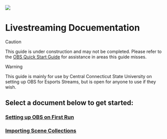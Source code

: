 ![](/../../../../CCSUEsports/OBS/blob/main/Assets/esports.png)

# Livestreaming Docuementation

> [!CAUTION]
> This guide is under construction and may not be completed. Please refer to the [OBS Quick Start Guide](https://obsproject.com/kb/quick-start-guide) for assistance in areas this guide misses.

> [!WARNING]
> This guide is mainly for use by Central Connecticut State University on setting up OBS for Esports Streams, but is open for anyone to use if they wish.

## Select a document below to get started:
### [Setting up OBS on First Run](/setup.md)
### [Importing Scene Collections](/import.md)